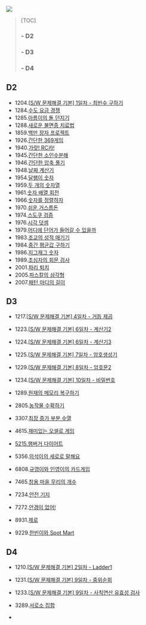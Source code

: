 ![](https://swexpertacademy.com/html/main/images/sw_img/main_logo.png)



> [TOC]
>
> ### - D2
>
> ### - D3
>
> ### - D4



## D2 

- 1204.[[S/W 문제해결 기본\] 1일차 - 최빈수 구하기](https://swexpertacademy.com/main/userpage/code/userSubmitProblem.do?userId=AW8_z806AcQDFAUY&problemTitle=&rowNum=20&pageIndex=2#none)
- 1284.[수도 요금 경쟁](https://swexpertacademy.com/main/userpage/code/userSubmitProblem.do?userId=AW8_z806AcQDFAUY#none)
- 1285.[아름이의 돌 던지기](https://swexpertacademy.com/main/userpage/code/userSubmitProblem.do?userId=AW8_z806AcQDFAUY#none)
- 1288.[새로운 불면증 치료법](https://swexpertacademy.com/main/userpage/code/userSubmitProblem.do?userId=AW8_z806AcQDFAUY#none)
- 1859.[백만 장자 프로젝트](https://swexpertacademy.com/main/userpage/code/userSubmitProblem.do?userId=AW8_z806AcQDFAUY&problemTitle=&rowNum=20&pageIndex=3#none)
- 1926.[간단한 369게임](https://swexpertacademy.com/main/userpage/code/userSubmitProblem.do?userId=AW8_z806AcQDFAUY&problemTitle=&rowNum=20&pageIndex=3#none)
- 1940.[가랏! RC카!](https://swexpertacademy.com/main/userpage/code/userSubmitProblem.do?userId=AW8_z806AcQDFAUY#none)
- 1945.[간단한 소인수분해](https://swexpertacademy.com/main/userpage/code/userSubmitProblem.do?userId=AW8_z806AcQDFAUY&problemTitle=&rowNum=20&pageIndex=2#none)
- 1946.[간단한 압축 풀기](https://swexpertacademy.com/main/userpage/code/userSubmitProblem.do?userId=AW8_z806AcQDFAUY&problemTitle=&rowNum=20&pageIndex=2#none)
- 1948.[날짜 계산기](https://swexpertacademy.com/main/userpage/code/userSubmitProblem.do?userId=AW8_z806AcQDFAUY&problemTitle=&rowNum=20&pageIndex=2#none)
- 1954.[달팽이 숫자](https://swexpertacademy.com/main/userpage/code/userSubmitProblem.do?userId=AW8_z806AcQDFAUY&problemTitle=&rowNum=20&pageIndex=3#none)
- 1959.[두 개의 숫자열](https://swexpertacademy.com/main/userpage/code/userSubmitProblem.do?userId=AW8_z806AcQDFAUY&problemTitle=&rowNum=20&pageIndex=2#none)
- 1961.[숫자 배열 회전](https://swexpertacademy.com/main/userpage/code/userSubmitProblem.do?userId=AW8_z806AcQDFAUY&problemTitle=&rowNum=20&pageIndex=2#none)
- 1966.[숫자를 정렬하자](https://swexpertacademy.com/main/userpage/code/userSubmitProblem.do?userId=AW8_z806AcQDFAUY&problemTitle=&rowNum=20&pageIndex=2#none)
- 1970.[쉬운 거스름돈](https://swexpertacademy.com/main/userpage/code/userSubmitProblem.do?userId=AW8_z806AcQDFAUY&problemTitle=&rowNum=20&pageIndex=2#none)
- 1974.[스도쿠 검증](https://swexpertacademy.com/main/userpage/code/userSubmitProblem.do?userId=AW8_z806AcQDFAUY&problemTitle=&rowNum=20&pageIndex=2#none)
- 1976.[시각 덧셈](https://swexpertacademy.com/main/userpage/code/userSubmitProblem.do?userId=AW8_z806AcQDFAUY&problemTitle=&rowNum=20&pageIndex=2#none)
- 1979.[어디에 단어가 들어갈 수 있을까](https://swexpertacademy.com/main/userpage/code/userSubmitProblem.do?userId=AW8_z806AcQDFAUY&problemTitle=&rowNum=20&pageIndex=2#none)
- 1983.[조교의 성적 매기기](https://swexpertacademy.com/main/userpage/code/userSubmitProblem.do?userId=AW8_z806AcQDFAUY&problemTitle=&rowNum=20&pageIndex=2#none)
- 1984.[중간 평균값 구하기](https://swexpertacademy.com/main/userpage/code/userSubmitProblem.do?userId=AW8_z806AcQDFAUY&problemTitle=&rowNum=20&pageIndex=2#none)
- 1986.[지그재그 숫자](https://swexpertacademy.com/main/userpage/code/userSubmitProblem.do?userId=AW8_z806AcQDFAUY&problemTitle=&rowNum=20&pageIndex=2#none)
- 1989.[초심자의 회문 검사](https://swexpertacademy.com/main/userpage/code/userSubmitProblem.do?userId=AW8_z806AcQDFAUY&problemTitle=&rowNum=20&pageIndex=2#none)
- 2001.[파리 퇴치](https://swexpertacademy.com/main/userpage/code/userSubmitProblem.do?userId=AW8_z806AcQDFAUY&problemTitle=&rowNum=20&pageIndex=2#none)
- 2005.[파스칼의 삼각형](https://swexpertacademy.com/main/userpage/code/userSubmitProblem.do?userId=AW8_z806AcQDFAUY&problemTitle=&rowNum=20&pageIndex=2#none)
- 2007.[패턴 마디의 길이](https://swexpertacademy.com/main/userpage/code/userSubmitProblem.do?userId=AW8_z806AcQDFAUY&problemTitle=&rowNum=20&pageIndex=2#none)

## D3 

- 1217.[[S/W 문제해결 기본\] 4일차 - 거듭 제곱](https://swexpertacademy.com/main/userpage/code/userSubmitProblem.do?userId=AW8_z806AcQDFAUY#none)
- 1223.[[S/W 문제해결 기본\] 6일차 - 계산기2](https://swexpertacademy.com/main/userpage/code/userSubmitProblem.do?userId=AW8_z806AcQDFAUY&problemTitle=&rowNum=20&pageIndex=2#none)
- 1224.[[S/W 문제해결 기본\] 6일차 - 계산기3](https://swexpertacademy.com/main/userpage/code/userSubmitProblem.do?userId=AW8_z806AcQDFAUY#none)
- 1225.[[S/W 문제해결 기본\] 7일차 - 암호생성기](https://swexpertacademy.com/main/userpage/code/userSubmitProblem.do?userId=AW8_z806AcQDFAUY#none)
- 1229.[[S/W 문제해결 기본\] 8일차 - 암호문2](https://swexpertacademy.com/main/userpage/code/userSubmitProblem.do?userId=AW8_z806AcQDFAUY#none)
- 1234.[[S/W 문제해결 기본\] 10일차 - 비밀번호](https://swexpertacademy.com/main/userpage/code/userSubmitProblem.do?userId=AW8_z806AcQDFAUY#none)
- 1289.[원재의 메모리 복구하기](https://swexpertacademy.com/main/userpage/code/userSubmitProblem.do?userId=AW8_z806AcQDFAUY&problemTitle=&rowNum=20&pageIndex=3#none)
- 2805.[농작물 수확하기](https://swexpertacademy.com/main/userpage/code/userSubmitProblem.do?userId=AW8_z806AcQDFAUY#none)
- 3307.[최장 증가 부분 수열](https://swexpertacademy.com/main/userpage/code/userSubmitProblem.do?userId=AW8_z806AcQDFAUY&problemTitle=&rowNum=20&pageIndex=3#none)
- 4615.[재미있는 오셀로 게임](https://swexpertacademy.com/main/userpage/code/userSubmitProblem.do?userId=AW8_z806AcQDFAUY#none)
- [5215.햄버거 다이어트](https://swexpertacademy.com/main/userpage/code/userSubmitProblem.do?userId=AW8_z806AcQDFAUY&problemTitle=&rowNum=20&pageIndex=3#none)
- 5356.[의석이의 세로로 말해요](https://swexpertacademy.com/main/userpage/code/userSubmitProblem.do?userId=AW8_z806AcQDFAUY&problemTitle=&rowNum=20&pageIndex=3#none)
- 6808.[규영이와 인영이의 카드게임](https://swexpertacademy.com/main/userpage/code/userSubmitProblem.do?userId=AW8_z806AcQDFAUY#none)

- 7465.[창용 마을 무리의 개수](https://swexpertacademy.com/main/userpage/code/userSubmitProblem.do?userId=AW8_z806AcQDFAUY#none)

- 7234.[안전 기지](https://swexpertacademy.com/main/userpage/code/userSubmitProblem.do?userId=AW8_z806AcQDFAUY#none)
- 7272.[안경이 없어!](https://swexpertacademy.com/main/userpage/code/userSubmitProblem.do?userId=AW8_z806AcQDFAUY#none)
- 8931.[제로](https://swexpertacademy.com/main/userpage/code/userSubmitProblem.do?userId=AW8_z806AcQDFAUY&problemTitle=&rowNum=20&pageIndex=2#none)
- 9229.[한빈이와 Spot Mart](https://swexpertacademy.com/main/userpage/code/userSubmitProblem.do?userId=AW8_z806AcQDFAUY&problemTitle=&rowNum=20&pageIndex=3#none)

## D4

- 1210.[[S/W 문제해결 기본\] 2일차 - Ladder1](https://swexpertacademy.com/main/userpage/code/userSubmitProblem.do?userId=AW8_z806AcQDFAUY&problemTitle=&rowNum=20&pageIndex=3#none)
- 1231.[[S/W 문제해결 기본\] 9일차 - 중위순회](https://swexpertacademy.com/main/userpage/code/userSubmitProblem.do?userId=AW8_z806AcQDFAUY#none)

- 1233.[[S/W 문제해결 기본\] 9일차 - 사칙연산 유효성 검사](https://swexpertacademy.com/main/userpage/code/userSubmitProblem.do?userId=AW8_z806AcQDFAUY#none)

- 3289.[서로소 집합](https://swexpertacademy.com/main/userpage/code/userSubmitProblem.do?userId=AW8_z806AcQDFAUY#none)
- 

